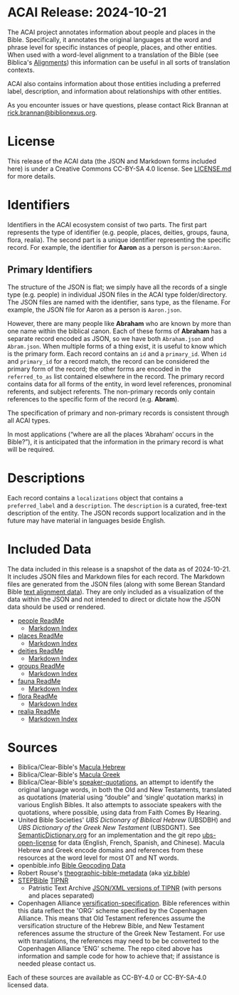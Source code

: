 # ACAI Release: 2024-10-21

The ACAI project annotates information about people and places in the Bible. Specifically, it annotates the original languages at the word and phrase level for specific instances of people, places, and other entities. When used with a word-level alignment to a translation of the Bible (see Biblica's [Alignments](https://github.com/Clear-Bible/Alignments)) this information can be useful in all sorts of translation contexts.

ACAI also contains information about those entities including a preferred label, description, and information about relationships with other entities.

As you encounter issues or have questions, please contact Rick Brannan at rick.brannan@biblionexus.org.

# License

This release of the ACAI data (the JSON and Markdown forms included here) is under a Creative Commons CC-BY-SA 4.0 license. See [LICENSE.md](LICENSE.md) for more details.

# Identifiers

Identifiers in the ACAI ecosystem consist of two parts. The first part represents the type of identifier (e.g. people, places, deities, groups, fauna, flora, realia). The second part is a unique identifier representing the specific record. For example, the identifier for **Aaron** as a person is `person:Aaron`.

## Primary Identifiers

The structure of the JSON is flat; we simply have all the records of a single type (e.g. people) in individual JSON files in the ACAI type folder/directory. The JSON files are named with the identifier, sans type, as the filename. For example, the JSON file for Aaron as a person is `Aaron.json`.

However, there are many people like **Abraham** who are known by more than one name within the biblical canon. Each of these forms of **Abraham** has a separate record encoded as JSON, so we have both  `Abraham.json` and `Abram.json`. When multiple forms of a thing exist, it is useful to know which is the primary form. Each record contains an `id` and a `primary_id`. When `id` and `primary_id` for a record match, the record can be considered the primary form of the record; the other forms are encoded in the `referred_to_as` list contained elsewhere in the record. The primary record contains data for all forms of the entity, in word level references, pronominal referents, and subject referents. The non-primary records only contain references to the specific form of the record (e.g. **Abram**).

The specification of primary and non-primary records is consistent through all ACAI types.

In most applications (“where are all the places ‘Abraham’ occurs in the Bible?”), it is anticipated that the information in the primary record is what will be required.

# Descriptions

Each record contains a `localizations` object that contains a `preferred_label` and a `description`. The `description` is a curated, free-text description of the entity. The JSON records support localization and in the future may have material in languages beside English.

# Included Data

The data included in this release is a snapshot of the data as of 2024-10-21. It includes JSON files and Markdown files for each record. The Markdown files are generated from the JSON files (along with some Berean Standard Bible [text alignment data](https://github.com/Clear-Bible/Alignments)). They are only included as a visualization of the data within the JSON and not intended to direct or dictate how the JSON data should be used or rendered.

* [people ReadMe](people/README.md)
  * [Markdown Index](people/md/00-Index.md)
* [places ReadMe](places/README.md)
  * [Markdown Index](places/md/00-Index.md)
* [deities ReadMe](deities/README.md)
  * [Markdown Index](deities/md/00-Index.md)
* [groups ReadMe](groups/README.md)
  * [Markdown Index](groups/md/00-Index.md)
* [fauna ReadMe](fauna/README.md)
  * [Markdown Index](fauna/md/00-Index.md)
* [flora ReadMe](flora/README.md)
  * [Markdown Index](flora/md/00-Index.md)
* [realia ReadMe](realia/README.md)
  * [Markdown Index](realia/md/00-Index.md)
# Sources

* Biblica/Clear-Bible's [Macula Hebrew](https://github.com/Clear-Bible/macula-hebrew)
* Biblica/Clear-Bible's [Macula Greek](https://github.com/Clear-Bible/macula-greek)
* Biblica/Clear-Bible's [speaker-quotations](https://github.com/Clear-Bible/speaker-quotations), an attempt to identify the original language words, in both the Old and New Testaments, translated as quotations (material using “double” and ‘single’ quotation marks) in various English Bibles. It also attempts to associate speakers with the quotations, where possible, using data from Faith Comes By Hearing.
* United Bible Societies' _UBS Dictionary of Biblical Hebrew_ (UBSDBH) and _UBS Dictionary of the Greek New Testament_ (UBSDGNT). See [SemanticDictionary.org](https://semanticdictionary.org/) for an implementation and the git repo [ubs-open-license](https://github.com/ubsicap/ubs-open-license) for data (English, French, Spanish, and Chinese). Macula Hebrew and Greek encode domains and references from these resources at the word level for most OT and NT words.
* openbible.info [Bible Geocoding Data](https://github.com/openbibleinfo/Bible-Geocoding-Data)
* Robert Rouse's [theographic-bible-metadata](https://github.com/robertrouse/theographic-bible-metadata) (aka [viz.bible](https://viz.bible))
* [STEPBible](https://www.stepbible.org) [TIPNR](https://github.com/STEPBible/STEPBible-Data/blob/master/TIPNR%20-%20Translators%20Individualised%20Proper%20Names%20with%20all%20References%20-%20STEPBible.org%20CC%20BY.txt) 
  * Patristic Text Archive [JSON/XML versions of TIPNR](https://github.com/PatristicTextArchive/tipnr_data) (with persons and places separated)
* Copenhagen Alliance [versification-specification](https://github.com/Copenhagen-Alliance/versification-specification). Bible references within this data reflect the 'ORG' scheme specified by the Copenhagen Alliance. This means that Old Testament references assume the versification structure of the Hebrew Bible, and New Testament references assume the structure of the Greek New Testament. For use with translations, the references may need to be be converted to the Copenhagen Alliance 'ENG' scheme. The repo cited above has information and sample code for how to achieve that; if assistance is needed please contact us.

Each of these sources are available as CC-BY-4.0 or CC-BY-SA-4.0 licensed data.

